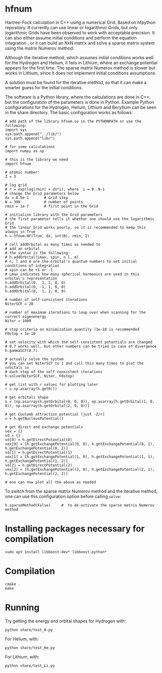 # hfnum

Hartree-Fock calculation in C++ using a numerical Grid. Based on hfpython repository.
It currently can use linear or logarithmic Grids, but only logarithmic Grids have been observed to work with acceptable precision.
It can also either assume initial conditions and perform the equation integration , or it can build an NxN matrix and solve a sparse
matrix system using the matrix Numerov method.

Although the iterative method, which assumes initial conditions works well for the Hydrogen and Helium, it fails in Lithium, where an exchange potential
appears for the first time. The sparse matrix Numerov method is slower but works in Lithium, since it does not implement initial conditions assumptions.

A solution must be found for the iterative method, so that it can make a smarter guess for the initial conditions.

The software is a Python library, where the calculations are done in C++, but the configuration of the parameters is done in Python.
Example Python configurations for the Hydrogen, Helium, Lithium and Beryllium can be seen in the share directory.
The basic configuration works as follows:

```
# add path of the library hfnum.so in the PYTHONPATH or use the following:
import sys
sys.path.append("../lib/")
sys.path.append("lib/")

# for some calculations
import numpy as np

# this is the library we need
import hfnum

# atomic number:
Z = 3

# log grid
# r = exp(log(rmin) + dx*i), where  i = 0..N-1
# change the Grid parameters below
dx = 0.5e-1       # Grid step
N = 390           # number of points
rmin = 1e-7       # first point in the Grid

# initialise library with the Grid parameters
# the first parameter tells it whether one should use the logarithmic Grid
# the linear Grid works poorly, so it is recommended to keep this always in True
h = hfnum.HF(True, dx, int(N), rmin, Z)

# call addOrbital as many times as needed to
# add an orbital
# the syntax is the following:
# h.addOrbital(Lmax, spin, n l, m)
# n, l and m are the orbital's quantum numbers to set initial conditions of integration
# spin can be +1 or -1
# Lmax indicates how many spherical harmonics are used in this orbital's representation
h.addOrbital(0,  1, 1, 0, 0)
h.addOrbital(0, -1, 1, 0, 0)
h.addOrbital(0,  1, 2, 0, 0)

# number of self-consistent iterations
NiterSCF = 20

# number of maximum iterations to loop over when scanning for the correct eigenenergy
Niter = 1000

# stop criteria on minimization quantity (1e-10 is recommended
F0stop = 1e-10

# set velocity with which the self-consistent potentials are changed
# 0.7 works well, but other numbers can be tried in case of divergence
h.gammaSCF(0.7)

# actually solve the system
# you can set NiterSCF to 1 and call this many times to plot the orbitals in
# each step of the self-consistent iterations
h.solve(NiterSCF, Niter, F0stop)

# get list with r values for plotting later
r = np.asarray(h.getR())

# get orbitals shape
o = [np.asarray(h.getOrbital(0, 0, 0)), np.asarray(h.getOrbital(1, 0, 0)), np.asarray(h.getOrbital(2, 0, 0))]

# get Coulomb attraction potential (just -Z/r)
v = h.getNucleusPotential()

# get direct and exchange potentials
vex = {}
vd = {}
vd[0] = h.getDirectPotential(0)
vex[0] = [h.getExchangePotential(0, 0), h.getExchangePotential(0, 1), h.getExchangePotential(0, 2)]
vd[1] = h.getDirectPotential(1)
vex[1] = [h.getExchangePotential(1, 0), h.getExchangePotential(1, 1), h.getExchangePotential(1, 2)]
vd[2] = h.getDirectPotential(2)
vex[2] = [h.getExchangePotential(2, 0), h.getExchangePotential(2, 1), h.getExchangePotential(2, 2)]

# one can now plot all the above as needed
```

To switch from the sparse matrix Numerov method and the iterative method, one can use this configuration option
before calling `solve`:

```
h.sparseMethod(False)     #  to de-activate the sparse matrix Numerov method
```

# Installing packages necessary for compilation

```
sudo apt install libboost-dev* libboost-python*
```

# Compilation

```
cmake .
make
```

# Running

Try getting the energy and orbital shapes for Hydrogen with:

```
python share/test_H.py
```

For Helium, with:


```
python share/test_He.py
```

For Lithium, with:

```
python share/test_Li.py
```

